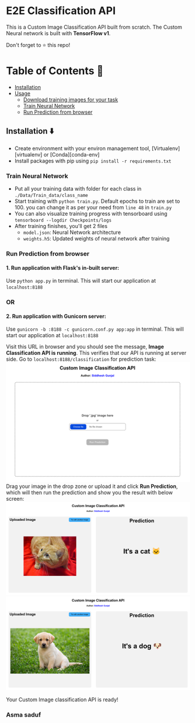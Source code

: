 # E2E Classification API
This is a Custom Image Classification API built from scratch. The Custom Neural network is built with **TensorFlow v1**.

Don't forget to :star: this repo!

# Table of Contents :notebook:
* [Installation](#installation-arrow_down)
* [Usage](#usage-gear)
	* [Download training images for your task](#download-training-images-for-your-task)
	* [Train Neural Network](#train-neural-network)
	* [Run Prediction from browser](#run-prediction-from-browser)



## Installation :arrow_down:
* Create environment with your environ management tool, [Virtualenv][virtualenv] or [Conda][conda-env]
* Install packages with pip using `pip install -r requirements.txt`



### Train Neural Network
* Put all your training data with folder for each class in `./Data/Train_data/class_name`
* Start training with `python train.py`. Default epochs to train are set to 100. you can change it as per your need from `line 48` in `train.py`
* You can also visualize training progress with tensorboard using `tensorboard --logdir Checkpoints/logs`
* After training finishes, you'll get 2 files
	* `model.json`: Neural Network architecture
	* `weights.h5`: Updated weights of neural network after training

### Run Prediction from browser
#### 1. Run application with Flask's in-built server: 
Use `python app.py` in terminal. This will start our application at `localhost:8188`
### OR
#### 2. Run application with Gunicorn server:
Use `gunicorn -b :8188 -c gunicorn.conf.py app:app` in terminal. This will start our application at `localhost:8188`

Visit this URL in browser and you should see the message, **Image Classification API is running**. This verifies that our API is running at server side.
Go to `localhost:8188/classification` for prediction task:
![classification page](./screenshots/1.png?raw=true)
Drag your image in the drop zone or upload it and click **Run Prediction**, which will then run the prediction and show you the result with below screen:
![classification-result page](./screenshots/2.png?raw=true)
![classification-result page](./screenshots/3.png?raw=true)

Your Custom Image classification API is ready!
### Asma saduf
